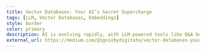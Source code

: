 ```yaml
---
title: Vector Databases- Your AI’s Secret Supercharge
tags: [LLM, Vector Databases, Embeddings]
style: border
color: primary
description: AI is evolving rapidly, with LLM-powered tools like Q&A bots and image generators gaining traction. Amid this, vector databases play a crucial but often overlooked role. This article explores their growing importance in AI.
external_url: https://medium.com/@igniobydigitate/vector-databases-your-ais-secret-supercharge-129d7314545f
---
```

